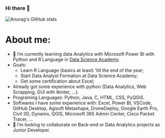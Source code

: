 ### Hi there 👋



![Anurag's GitHub stats](https://github-readme-stats.vercel.app/api?username=diogoJoseFreitas&show_icons=true&theme=transparent)
<!-- [![Top Langs](https://github-readme-stats.vercel.app/api/top-langs/?username=diogoJoseFreitas&layout=donut)](https://github.com/anuraghazra/github-readme-stats) -->


# About me:
- 🌱 I’m currently learning data Analytics with Microsoft Power BI with Python and R Language in [Data Science Academy](https://www.datascienceacademy.com.br/).
- Goals: 
  - Learn R Language (basics at least) 'till the end of the year;
  - Start Data Analyst Formation at Data Science Academy;
  - Get some certification about Excel;
- Already got some experience with python (Data Analytics, Web Scrapping, GUI with tkinter, ...).
- Programing Languages: Python, Java, C, HTML, CSS, PyQGIS.
- Softwares I have some experience with: Excel, Power BI, VSCode, GitHub Desktop, Agisoft Metashape, DroneDeploy, Google Earth Pro, Civil 3D, Dynamo, QGIS, Microsoft 365 Admin Center, Cisco Packet Tracer, ...
- 👯 I’m looking to collaborate on Back-end or Data Analytics projects as Junior Developer.
